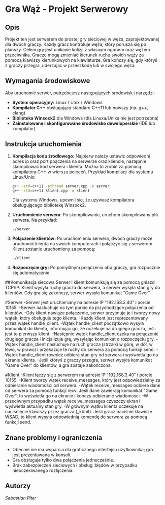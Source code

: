 # Gra Wąż - Projekt Serwerowy

## Opis

Projekt ten jest serwerem do prostej gry sieciowej w węża, zaprojektowanej dla dwóch graczy. Każdy gracz kontroluje węża, który porusza się po planszy. Celem gry jest unikanie kolizji z własnym ogonem oraz wężem przeciwnika. Gracze mogą zmieniać kierunek ruchu swoich węży za pomocą klawiszy kierunkowych na klawiaturze. Gra kończy się, gdy któryś z graczy przegra, uderzając w przeszkodę lub w swojego węża.

## Wymagania środowiskowe

Aby uruchomić serwer, potrzebujesz następujących środowisk i narzędzi:
- **System operacyjny:** Linux / Unix / Windows
- **Kompilator C++** obsługujący standard C++11 lub nowszy (np. g++, clang)
- **Biblioteka Winsock2** dla Windows (dla Linuxa/Unixa nie jest potrzebna)
- **Zainstalowane i skonfigurowane środowisko deweloperskie** (IDE lub kompilator)

## Instrukcja uruchomienia

1. **Kompilacja kodu źródłowego:** Najpierw należy ustawic odpowiedni adres ip oraz port poączenia na serwerze oraz kliencie, następnie skompilować kod serwera i klienta. Można to zrobić za pomocą kompilatora C++ w wierszu poleceń. Przykład kompilacji dla systemu Linux/Unix:
    ```bash
    g++ -std=c++11 -pthread server.cpp -o server
    g++ -std=c++11 klient.cpp -o klient
    ```

    Dla systemu Windows, upewnij się, że używasz kompilatora obsługującego bibliotekę Winsock2.

2. **Uruchomienie serwera:** Po skompilowaniu, uruchom skompilowany plik serwera. Na przykład:
    ```bash
    ./server
    ```

3. **Połączenie klientów:** Po uruchomieniu serwera, dwóch graczy może uruchomić klienta na swoich komputerach i połączyć się z serwerem. Klient zostanie uruchomiony za pomocą:
    ```bash
    ./client
    ```

4. **Rozpoczęcie gry:** Po pomyślnym połączeniu obu graczy, gra rozpocznie się automatycznie.

##Komunikacja siecowa
Serwer i klient komunikują się za pomocą gniazd TCP/IP. 
Klient wysyła ruchy gracza do serwera, a serwer wysyła stan gry do klientów. 
Gdy gra się zakończy, serwer wysyła komunikat "Game Over"

#Serwer
-Serwer jest uruchamiany na adresie IP "192.168.3.40" i porcie 10155.
-Serwer nasłuchuje na tym porcie na przychodzące połączenia od klientów.
-Gdy klient nawiąże połączenie, serwer przyjmuje je i tworzy nowy wątek, który obsługuje tego klienta.
-Każdy klient jest reprezentowany przez wątek handle_client.
-Wątek handle_client początkowo wysyła komunikat do klienta, informując go, że oczekuje na drugiego gracza, jeśli jest to pierwszy klient.
-Następnie wątek handle_client czeka na połączenie drugiego gracza i inicjalizuje grę, wysyłając komunikat o rozpoczęciu gry.
-Wątek handle_client nasłuchuje na ruch gracza (strzałki w górę, w dół, w lewo, w prawo) i przekazuje te ruchy do serwera za pomocą funkcji send.
-Wątek handle_client również odbiera stan gry od serwera i wyświetla go na ekranie klienta.
-Jeśli któryś z graczy przegra, serwer wysyła komunikat "Game Over" do klientów, a gra zostaje zakończona.

#Klient
-Klient łączy się z serwerem na adresie IP "192.168.3.40" i porcie 10155.
-Klient tworzy wątek receive_messages, który jest odpowiedzialny za odbieranie wiadomości od serwera.
-Wątek receive_messages odbiera dane od serwera za pomocą funkcji recv. Jeśli dane zawierają komunikat "Game Over", to wyświetla go na ekranie i kończy odbieranie wiadomości.
-W przeciwnym przypadku wątek receive_messages czyszczy ekran i wyświetla aktualny stan gry.
-W głównym wątku klienta oczekuje na naciśnięcie klawiszy przez gracza (_kbhit). Jeśli gracz naciśnie klawisze WSAD, to klient wysyła odpowiednią komendę do serwera za pomocą funkcji send.

## Znane problemy i ograniczenia

- Obecnie nie ma wsparcia dla graficznego interfejsu użytkownika; gra jest prezentowana w konsoli.
- Gra obsługuje tylko dwa połączenia jednocześnie.
- Brak zabezpieczeń sieciowych i obsługi błędów w przypadku nieoczekiwanego rozłączenia.

## Autorzy

*Sebastian Piter*  

